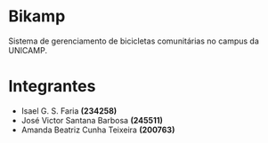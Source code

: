 # Bikamp

Sistema de gerenciamento de bicicletas comunitárias no campus da UNICAMP.

# Integrantes

- Isael G. S. Faria **(234258)**
- José Victor Santana Barbosa **(245511)**
- Amanda Beatriz Cunha Teixeira **(200763)**